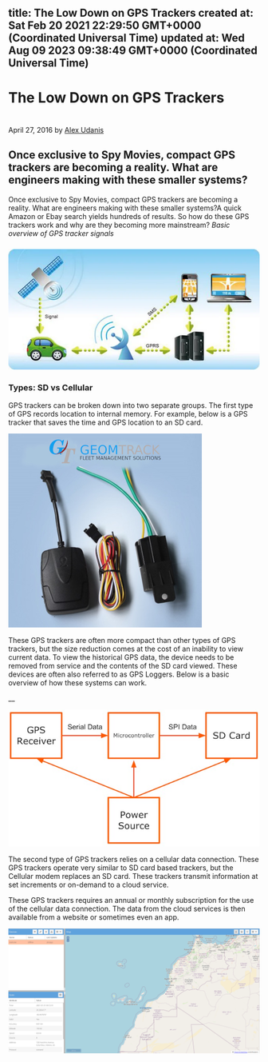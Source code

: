 
title: The Low Down on GPS Trackers
created at: Sat Feb 20 2021 22:29:50 GMT+0000 (Coordinated Universal Time)
updated at: Wed Aug 09 2023 09:38:49 GMT+0000 (Coordinated Universal Time)
---

# The Low Down on GPS Trackers

# 

April 27, 2016 by [Alex Udanis](https://www.allaboutcircuits.com/author/alex-udanis)

## Once exclusive to Spy Movies, compact GPS trackers are becoming a reality. What are engineers making with these smaller systems?

Once exclusive to Spy Movies, compact GPS trackers are becoming a reality. What are engineers making with these smaller systems?A quick Amazon or Ebay search yields hundreds of results. So how do these GPS trackers work and why are they becoming more mainstream? _Basic overview of GPS tracker signals_

### 

![image.png](media_The%20Low%20Down%20on%20GPS%20Trackers/X~zxQmEp4p-image.png)

### Types: SD vs Cellular

GPS trackers can be broken down into two separate groups. The first type of GPS records location to internal memory. For example, below is a GPS tracker that saves the time and GPS location to an SD card.

![gt_device2.jpg](media_The%20Low%20Down%20on%20GPS%20Trackers/PXVIeagvaP-gt_device2.jpg)

These GPS trackers are often more compact than other types of GPS trackers, but the size reduction comes at the cost of an inability to view current data. To view the historical GPS data, the device needs to be removed from service and the contents of the SD card viewed. These devices are often also referred to as GPS Loggers. Below is a basic overview of how these systems can work.

\_\_

![image.png](media_The%20Low%20Down%20on%20GPS%20Trackers/GQLgJirWTm-image.png)

The second type of GPS trackers relies on a cellular data connection. These GPS trackers operate very similar to SD card based trackers, but the Cellular modem replaces an SD card. These trackers transmit information at set increments or on-demand to a cloud service.

These GPS trackers requires an annual or monthly subscription for the use of the cellular data connection. The data from the cloud services is then available from a website or sometimes even an app.

![image.png](media_The%20Low%20Down%20on%20GPS%20Trackers/zBhoQLY0q0-image.png)

          